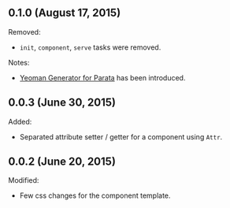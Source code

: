 ## 0.1.0 (August 17, 2015)

Removed:
- `init`, `component`, `serve` tasks were removed.

Notes:
- [Yeoman Generator for Parata](https://github.com/cybrilla/generator-parata) has been introduced.

## 0.0.3 (June 30, 2015)

Added:
- Separated attribute setter / getter for a component using `Attr`.

## 0.0.2 (June 20, 2015)

Modified:
- Few css changes for the component template.

